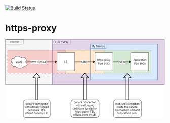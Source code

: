 [![Build Status](https://travis-ci.org/Hapag-Lloyd/https-proxy.svg?branch=master)](https://travis-ci.org/Hapag-Lloyd/https-proxy)

# https-proxy

![technical view](./https-proxy.jpg)

